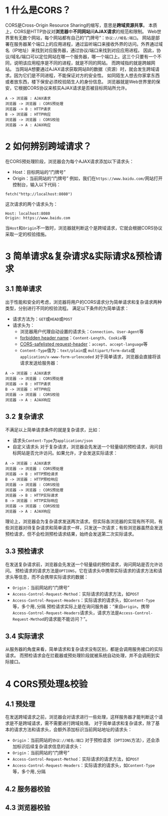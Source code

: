 # 1 什么是CORS？
CORS是Cross-Origin Resource Sharing的缩写，意思是**跨域资源共享**。
本质上，CORS是HTTP协议对**浏览器**中**不同网站**间**AJAX请求**的规范和限制。
Web世界里有无数个网站，每个网站都有自己的”门牌号“：`协议://域名:端口`。
网站是部署在服务器某个端口上的应用进程，通过监听端口来接收外界的访问。外界通过域名（IP地址）来找到对应服务器，通过协议/端口来找到对应应用进程。
因此，协议/域名/端口可以定位网站在哪一个服务器，哪一个端口上。这三个只要有一个不同，说明该应用程序是不同的进程，就是不同的网站。
而跨域指的就是跨越网站。
当网站A想要通过AJAX请求获取网站B的数据（资源）时，就会发生跨域请求。因为它们是不同进程，不能保证对方的安全性。
如同陌生人想去你家拿东西或者放东西，楼下保安必须校验陌生人的身份信息。
浏览器就是Web世界里的保安，它根据CORS协议来核实AJAX请求是否被目标网站所允许。
```plantuml
A -> 浏览器 : AJAX请求
浏览器 -> 浏览器 : CORS预处理
浏览器 -> B : HTTP请求
B -> 浏览器 : HTTP响应
浏览器 -> 浏览器 : CORS校验
浏览器 -> A : AJAX响应
```
# 2 如何辨别跨域请求？
在CORS预处理阶段，浏览器会为每个AJAX请求添加以下请求头：
- Host：目标网站的“门牌号”
- Origin：当前网站的“门牌号”
例如，我们在`https://www.baidu.com/`网站打开控制台，输入以下代码：
```
fetch("http://localhost:8080")
```
这次请求的两个请求头为：
```
Host: localhost:8080
Origin: https://www.baidu.com
```
当`Host`和`Origin`不一致时，浏览器就判断这个是跨域请求，它就会根据CORS协议采取一定的校验措施。
# 3 简单请求&复杂请求&实际请求&预检请求
## 3.1 简单请求
出于性能和安全的考虑，浏览器将用户的CORS请求分为简单请求和复杂请求两种类型，分别进行不同的校验流程。
满足以下条件的为简单请求：
- 请求方法为：`GET`或`HEAD`或`POST`
- 请求头为：
	- 浏览器用户代理自动设置的请求头：`Connection`、`User-Agent`等
	- [forbidden header name](https://fetch.spec.whatwg.org/#forbidden-header-name)：`Content-Length`、`Cookie`等
	- [CORS-safelisted request-header](https://fetch.spec.whatwg.org/#cors-safelisted-request-header)：`accept`、`accept-language`等
	- `Content-Type`值为：`text/plain`或 `multipart/form-data`或`application/x-www-form-urlencoded`
对于简单请求，浏览器会直接将该请求发送给服务器：
```plantuml
A -> 浏览器 : AJAX请求
浏览器 -> 浏览器 : CORS预处理
浏览器 -> B : HTTP请求
B -> 浏览器 : HTTP响应
浏览器 -> 浏览器 : CORS校验
浏览器 -> A : AJAX响应
```
## 3.2 复杂请求
不满足以上简单请求条件的就是复杂请求，比如：
- 请求头`Content-Type`为`application/json`
- 自定义请求头
对于复杂请求，浏览器会先发送一个轻量级的预检请求，询问目标网站是否允许访问。如果允许，才会发送实际请求：
```plantuml
A -> 浏览器 : AJAX请求
浏览器 -> 浏览器 : CORS预处理
浏览器 -> B : HTTP预检请求
B -> 浏览器 : HTTP预检响应
浏览器 -> 浏览器 : CORS校验
浏览器 -> 浏览器 : CORS预处理
浏览器 -> B : HTTP实际请求
B -> 浏览器 : HTTP实际响应
浏览器 -> 浏览器 : CORS校验
浏览器 -> A : AJAX响应
```
理论上，浏览器会为复杂请求发送两次请求。但实际各浏览器的实现有所不同，有些浏览器对待复杂请求和简单请求一样，只发送一次请求；有些浏览器虽然会发送预检请求，但不会检测预检请求结果，始终会发送第二次实际请求。
## 3.3 预检请求
在发送复杂请求前，浏览器会先发送一个轻量级的预检请求，询问网站是否允许访问。
预检请求的请求方法是`OPTIONS`，它在请求头中携带实际请求的请求方法和请求头等信息，而不会携带实际请求的数据：
- `Origin`：当前网站的“门牌号”
- `Access-Control-Request-Method`：实际请求的请求方法，如`POST`
- `Access-Control-Request-Headers`：实际请求的请求头，如`Content-Type`等，多个用`,`分隔
预检请求实际上是在询问服务器：“来自`origin`，携带`Access-Control-Request-Headers`请求头，请求方法是`Access-Control-Request-Method`的请求能不能访问？”。
## 3.4 实际请求
从服务器的角度来看，简单请求和复杂请求没有区别，都是会调用服务接口的实际请求。
而预检请求会在拦截器或预处理阶段就被系统自动处理，并不会调用到实际接口。
# 4 CORS预处理&校验
## 4.1 预处理
在发送跨域请求之前，浏览器会对请求进行一些处理，这样服务器才能判断这个请求是不是跨域请求，需不需要进行跨域处理。
对于简单请求和复杂请求，除了基本的请求方法和请求头，会额外添加标识当前网站地址的请求头：
- `Origin`：当前网站的`协议://域名:端口`
对于预检请求（`OPTIONS`方法），还会添加标识后续复杂请求信息的请求头：
- `Origin`：当前网站的“门牌号”
- `Access-Control-Request-Method`：实际请求的请求方法，如`POST`
- `Access-Control-Request-Headers`：实际请求的请求头，如`Content-Type`等，多个用`,`分隔
## 4.2 服务器校验

## 4.3 浏览器校验
